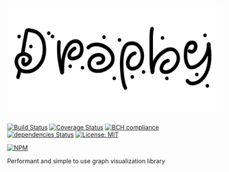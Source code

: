 # <img height="250" alt="portfolio_view" src="https://raw.githubusercontent.com/undernotic/draphy/master/img/draphy.png">

[![Build Status](https://travis-ci.org/UnderNotic/draphy.svg?branch=master)](https://travis-ci.org/UnderNotic/draphy)
[![Coverage Status](https://coveralls.io/repos/github/UnderNotic/draphy/badge.svg?branch=master)](https://coveralls.io/github/UnderNotic/draphy?branch=master)
[![BCH compliance](https://bettercodehub.com/edge/badge/UnderNotic/draphy?branch=master)](https://bettercodehub.com/)
[![dependencies Status](https://david-dm.org/undernotic/draphy/status.svg)](https://david-dm.org/undernotic/draphy)
[![License: MIT](https://img.shields.io/badge/License-MIT-yellow.svg)](https://opensource.org/licenses/MIT)

[![NPM](https://nodei.co/npm/draphy.png)](https://nodei.co/npm/draphy/)

Performant and simple to use graph visualization library
